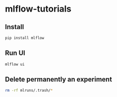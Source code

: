 # mlflow-tutorials

## Install

```bash
pip install mlflow
```

## Run UI

```bash
mlflow ui
```

## Delete permanently an experiment

```bash
rm -rf mlruns/.trash/*
```
